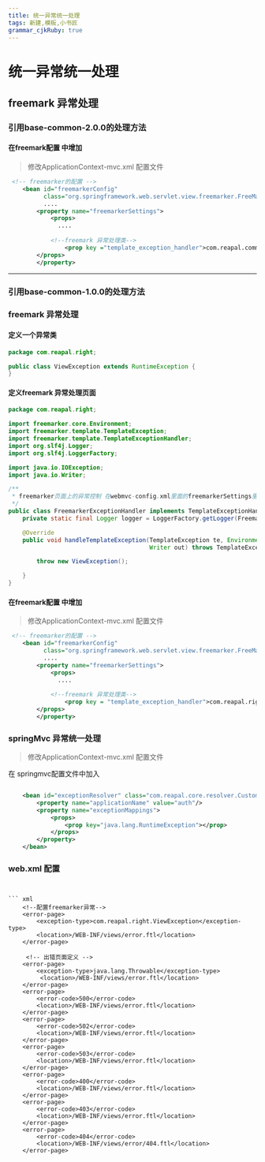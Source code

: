```yaml
---
title: 统一异常统一处理
tags: 新建,模板,小书匠
grammar_cjkRuby: true
---
```

# 统一异常统一处理
## freemark 异常处理
### 引用base-common-2.0.0的处理方法

#### 在freemark配置 中增加
> 修改ApplicationContext-mvc.xml 配置文件 
``` xml
 <!-- freemarker的配置 -->
    <bean id="freemarkerConfig"
          class="org.springframework.web.servlet.view.freemarker.FreeMarkerConfigurer">
		  ....
        <property name="freemarkerSettings">
            <props>
              ....
			  
            <!--freemark 异常处理类-->
                <prop key ="template_exception_handler">com.reapal.common.resolver.FreemarkerExceptionHandler</prop>
        </props>
        </property>
```
---

### 引用base-common-1.0.0的处理方法

### freemark 异常处理

#### 定义一个异常类
``` java
package com.reapal.right;

public class ViewException extends RuntimeException {
}

```

#### 定义freemark 异常处理页面
``` java
package com.reapal.right;

import freemarker.core.Environment;
import freemarker.template.TemplateException;
import freemarker.template.TemplateExceptionHandler;
import org.slf4j.Logger;
import org.slf4j.LoggerFactory;

import java.io.IOException;
import java.io.Writer;

/**
 * freemarker页面上的异常控制 在webmvc-config.xml里面的freemarkerSettings里头配置
 */
public class FreemarkerExceptionHandler implements TemplateExceptionHandler {
    private static final Logger logger = LoggerFactory.getLogger(FreemarkerExceptionHandler.class);

    @Override
    public void handleTemplateException(TemplateException te, Environment env,
                                        Writer out) throws TemplateException {

        throw new ViewException();

    }
}
```

#### 在freemark配置 中增加
> 修改ApplicationContext-mvc.xml 配置文件 
``` xml
 <!-- freemarker的配置 -->
    <bean id="freemarkerConfig"
          class="org.springframework.web.servlet.view.freemarker.FreeMarkerConfigurer">
		  ....
        <property name="freemarkerSettings">
            <props>
              ....
			  
            <!--freemark 异常处理类-->
                <prop key = "template_exception_handler">com.reapal.right.FreemarkerExceptionHandler</prop>
        </props>
        </property>
```

### springMvc 异常统一处理
> 修改ApplicationContext-mvc.xml 配置文件 

在 springmvc配置文件中加入
``` xml

    <bean id="exceptionResolver" class="com.reapal.core.resolver.CustomExceptionResolver">
        <property name="applicationName" value="auth"/>
        <property name="exceptionMappings">
            <props>
                <prop key="java.lang.RuntimeException"></prop>
            </props>
        </property>
    </bean>
```

### web.xml 配置
```


``` xml
    <!--配置freemarker异常-->
    <error-page>
        <exception-type>com.reapal.right.ViewException</exception-type>
        <location>/WEB-INF/views/error.ftl</location>
    </error-page>
	
	 <!-- 出错页面定义 -->
    <error-page>
        <exception-type>java.lang.Throwable</exception-type>
         <location>/WEB-INF/views/error.ftl</location>
    </error-page>
    <error-page>
        <error-code>500</error-code>
        <location>/WEB-INF/views/error.ftl</location>
    </error-page>
    <error-page>
        <error-code>502</error-code>
        <location>/WEB-INF/views/error.ftl</location>
    </error-page>
    <error-page>
        <error-code>503</error-code>
        <location>/WEB-INF/views/error.ftl</location>
    </error-page>
    <error-page>
        <error-code>400</error-code>
        <location>/WEB-INF/views/error.ftl</location>
    </error-page>
    <error-page>
        <error-code>403</error-code>
        <location>/WEB-INF/views/error.ftl</location>
    </error-page>
    <error-page>
        <error-code>404</error-code>
        <location>/WEB-INF/views/error/404.ftl</location>
    </error-page>
	
```